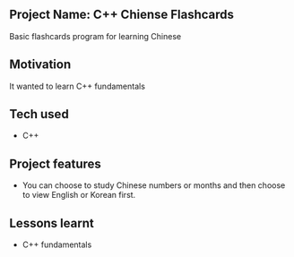 ## Project Name: C++ Chiense Flashcards
Basic flashcards program for learning Chinese

## Motivation
It wanted to learn C++ fundamentals

## Tech used
- C++

## Project features
- You can choose to study Chinese numbers or months and then choose to view English or Korean first.

## Lessons learnt
- C++ fundamentals
